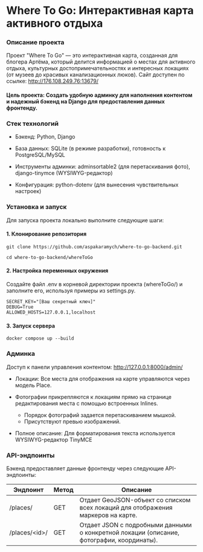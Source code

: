 # Where To Go: Интерактивная карта активного отдыха
### Описание проекта
Проект "Where To Go" — это интерактивная карта, созданная для блогера Артёма, который делится информацией о местах для активного отдыха, культурных достопримечательностях и интересных локациях (от музеев до красивых канализационных люков).
Сайт доступен по ссылке: http://176.108.249.76:13679/
#### Цель проекта: Создать удобную админку для наполнения контентом и надежный бэкенд на Django для предоставления данных фронтенду.

### Стек технологий
- Бэкенд: Python, Django

- База данных: SQLite (в режиме разработки), готовность к PostgreSQL/MySQL

- Инструменты админки: adminsortable2 (для перетаскивания фото), django-tinymce (WYSIWYG-редактор)

- Конфигурация: python-dotenv (для вынесения чувствительных настроек)

### Установка и запуск
Для запуска проекта локально выполните следующие шаги:

#### 1. Клонирование репозитория

```
git clone https://github.com/aspakaramych/where-to-go-backend.git

cd where-to-go-backend/whereToGo
```

#### 2. Настройка переменных окружения
Создайте файл .env в корневой директории проекта (whereToGo/) и заполните его, используя примеры из settings.py.

```
SECRET_KEY="[Ваш секретный ключ]"
DEBUG=True
ALLOWED_HOSTS=127.0.0.1,localhost
```

#### 3. Запуск сервера

```
docker compose up --build
```

### Админка
Доступ к панели управления контентом: http://127.0.0.1:8000/admin/

- Локации: Все места для отображения на карте управляются через модель Place.

- Фотографии прикрепляются к локациям прямо на странице редактирования места с помощью встроенных Inlines.
  - Порядок фотографий задается перетаскиванием мышкой.
  - Присутствуют превью изображений.
- Полное описание: Для форматирования текста используется WYSIWYG-редактор TinyMCE

### API-эндпоинты
Бэкенд предоставляет данные фронтенду через следующие API-эндпоинты:

| Эндпоинт        | Метод  | Описание |
|-----------------|--------|----------|
| /places/        | GET    | Отдает GeoJSON-объект со списком всех локаций для отображения маркеров на карте.  |
| /places/\<id\>/ | GET    | Отдает JSON с подробными данными о конкретной локации (описание, фотографии, координаты).   |


